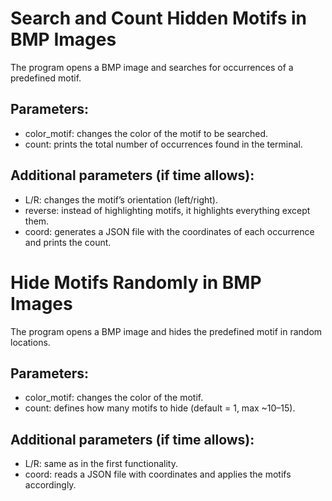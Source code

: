 # Search and Count Hidden Motifs in BMP Images
The program opens a BMP image and searches for occurrences of a predefined motif.

## Parameters:
- color_motif: changes the color of the motif to be searched.
- count: prints the total number of occurrences found in the terminal.

## Additional parameters (if time allows):
- L/R: changes the motif’s orientation (left/right).
- reverse: instead of highlighting motifs, it highlights everything except them.
- coord: generates a JSON file with the coordinates of each occurrence and prints the count.

# Hide Motifs Randomly in BMP Images
The program opens a BMP image and hides the predefined motif in random locations.

## Parameters:
- color_motif: changes the color of the motif.
- count: defines how many motifs to hide (default = 1, max ~10–15).

## Additional parameters (if time allows):
- L/R: same as in the first functionality.
- coord: reads a JSON file with coordinates and applies the motifs accordingly.
